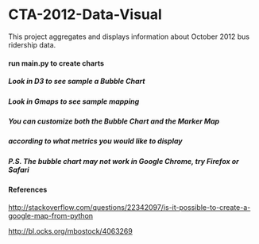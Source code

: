 # CTA-2012-Data-Visual

This project aggregates and displays information about October 2012 bus ridership data.


#### run main.py to create charts
##### Look in D3 to see sample a Bubble Chart 
##### Look in Gmaps to see sample mapping
##### You can customize both the Bubble Chart and the Marker Map
##### according to what metrics you would like to display

##### P.S. The bubble chart may not work in Google Chrome, try Firefox or Safari



#### References

http://stackoverflow.com/questions/22342097/is-it-possible-to-create-a-google-map-from-python

http://bl.ocks.org/mbostock/4063269





